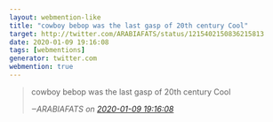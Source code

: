 ```yaml
---
layout: webmention-like
title: "cowboy bebop was the last gasp of 20th century Cool"
target: http://twitter.com/ARABIAFATS/status/1215402150836215813
date: 2020-01-09 19:16:08
tags: [webmentions]
generator: twitter.com
webmention: true
---
```


<blockquote class="external-citation">
  <p>
    cowboy bebop was the last gasp of 20th century Cool
  </p>
  <cite>‒<span class="p-author p-name">ARABIAFATS</span>
    on
    <a href="http://twitter.com/ARABIAFATS/status/1215402150836215813" rel="external nofollow" target="_blank">2020-01-09 19:16:08</a>
  </cite>
</blockquote>
